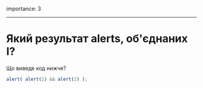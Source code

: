 importance: 3

---

# Який результат alerts, об'єднаних І?

Що виведе код нижче?

```js
alert( alert(1) && alert(2) );
```

